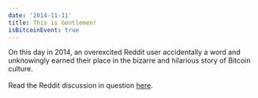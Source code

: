 ```yaml
---
date: '2014-11-11'
title: This is Gentlemen!
isBitcoinEvent: true
---
```


On this day in 2014, an overexcited Reddit user accidentally a word and unknowingly earned their place in the bizarre and hilarious story of Bitcoin culture.
<br/><br/>
Read the Reddit discussion in question <a href="https://www.reddit.com/r/BitcoinMarkets/comments/2lxkqk/daily_discussion_tuesday_november_11_2014/" target="_blank">here</a>.
